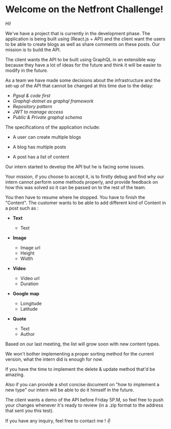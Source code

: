 # Welcome on the Netfront Challenge!


Hi!

We've have a project that is currently in the development phase. The application is being built using (React.js + API) and the client want the users to be able to create blogs as well as share comments on these posts. Our mission is to build the API.

The client wants the API to be built using GraphQL in an extensible way because they have a lot of ideas for the future and think it will be easier to modify in the future.

As a team we have made some decisions about the infrastructure and the set-up of the API that cannot be changed at this time due to the delay:

-   _Pgsql & code first_
-   _Graphql-dotnet as graphql framework_
-   _Repository pattern_
-   _JWT to manage access_
-   _Public & Private graphql schema_


The specifications of the application include:

-   A user can create multiple blogs

-   A blog has multiple posts

-   A post has a list of content

Our intern started to develop the API but he is facing some issues.

Your mission, if you choose to accept it, is to firstly debug and find why our intern cannot perform some methods properly, and provide feedback on how this was solved so it can be passed on to the rest of the team.

You then have to resume where he stopped. You have to finish the "Content". The customer wants to be able to add different kind of Content in a post such as :

-   **Text**

	-   Text

-   **Image**

	-   Image url
	-   Height
	-   Width

-   **Video**
	-   Video url
	-   Duration

-   **Google** **map**
	-   Longitude
	-   Latitude

-   **Quote**

	-   Text
	-   Author

Based on our last meeting, the list will grow soon with new content types.

We won't bother implementing a proper sorting method for the current version, what the intern did is enough for now.

If you have the time to implement the delete & update method that'd be amazing.

Also if you can provide a shot concise document on "how to implement a new type" our intern will be able to do it himself in the future.

The client wants a demo of the API before Friday 5P.M, so feel free to push your changes whenever it's ready to review (in a .zip format to the address that sent you this test).

If you have any inquiry, feel free to contact me ! ✌
